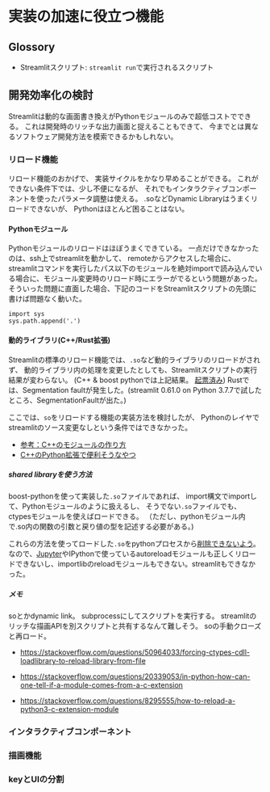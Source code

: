 # 実装の加速に役立つ機能
## Glossory
* Streamlitスクリプト: `streamlit run`で実行されるスクリプト

## 開発効率化の検討
Streamlitは動的な画面書き換えがPythonモジュールのみで超低コストでできる。
これは開発時のリッチな出力画面と捉えることもできて、
今までとは異なるソフトウェア開発方法を模索できるかもしれない。

### リロード機能
リロード機能のおかげで、
実装サイクルをかなり早めることができる。
これができない条件下では、少し不便になるが、
それでもインタラクティブコンポーネントを使ったパラメータ調整は使える。
.soなどDynamic Libraryはうまくリロードできないが、
Pythonはほとんど困ることはない。

#### Pythonモジュール
Pythonモジュールのリロードはほぼうまくできている。
一点だけできなかったのは、ssh上でstreamlitを動かして、
remoteからアクセスした場合に、streamlitコマンドを実行したパス以下のモジュールを絶対importで読み込んでいる場合に、モジュール変更時のリロード時にエラーがでるという問題があった。そういった問題に直面した場合、下記のコードをStreamlitスクリプトの先頭に書けば問題なく動いた。

```
import sys
sys.path.append('.')
```

#### 動的ライブラリ(C++/Rust拡張)
Streamlitの標準のリロード機能では、`.so`など動的ライブラリのリロードがされず、
動的ライブラリ内の処理を変更したとしても、Streamlitスクリプトの実行結果が変わらない。
(C++ & boost pythonでは上記結果。 [起票済み](https://github.com/streamlit/streamlit/issues/1606))
Rustでは、Segmentation faultが発生した。(streamlit 0.61.0 on Python 3.7.7で試したところ、SegmentationFaultが出た。)

ここでは、`so`をリロードする機能の実装方法を検討したが、
Pythonのレイヤでstreamlitのソース変更なしという条件ではできなかった。

* [参考：C++のモジュールの作り方](https://qiita.com/mink0212/items/5a429bdc70bef2245413)
* [C++のPython拡張で便利そうなやつ](https://stackoverflow.com/questions/16731115/how-to-debug-a-python-segmentation-fault)

##### shared libraryを使う方法
boost-pythonを使って実装した`.so`ファイルであれば、
import構文でimportして、Pythonモジュールのように扱えるし、
そうでない`.so`ファイルでも、ctypesモジュールを使えばロードできる。
（ただし、pythonモジュール内で.so内の関数の引数と戻り値の型を記述する必要がある。)

これらの方法を使ってロードした`.so`をpythonプロセスから[削除できないよう](https://stackoverflow.com/questions/437589/how-do-i-unload-reload-a-python-module/487718#487718)。なので、[Jupyter](https://stackoverflow.com/questions/39878103/jupyter-notebook-does-not-reload-boost-python-module)やIPythonで使っているautoreloadモジュールも正しくリロードできないし、importlibのreloadモジュールもできない。streamlitもできなかった。

##### メモ
soとかdynamic link。
subprocessにしてスクリプトを実行する。
streamlitのリッチな描画APIを別スクリプトと共有するなんて難しそう。
soの手動クローズと再ロード。

* https://stackoverflow.com/questions/50964033/forcing-ctypes-cdll-loadlibrary-to-reload-library-from-file

* https://stackoverflow.com/questions/20339053/in-python-how-can-one-tell-if-a-module-comes-from-a-c-extension
* https://stackoverflow.com/questions/8295555/how-to-reload-a-python3-c-extension-module

### インタラクティブコンポーネント


### 描画機能

### keyとUIの分割

